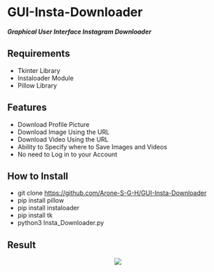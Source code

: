 # GUI-Insta-Downloader

**_Graphical User Interface Instagram Downloader_**

## Requirements
- Tkinter Library
- Instaloader Module
- Pillow Library

## Features
- Download Profile Picture 
- Download Image Using the URL
- Download Video Using the URL
- Ability to Specify where to Save Images and Videos
- No need to Log in to your Account

## How to Install 
- git clone https://github.com/Arone-S-G-H/GUI-Insta-Downloader
- pip install pillow
- pip install instaloader
- pip install tk
- python3 Insta_Downloader.py

## Result
<p align="center">
  <img src="https://github.com/Arone-S-G-h/GUI-Insta-Downloader/blob/main/Result/Instagram%20Downloader.png">
</p>

